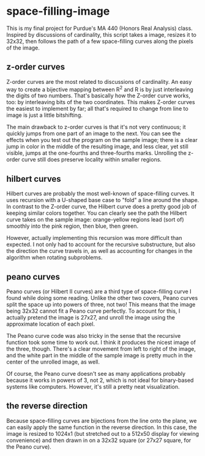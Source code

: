 # space-filling-image

This is my final project for Purdue's MA 440 (Honors Real Analysis) class. Inspired by discussions of cardinality, this script takes a image, resizes it to 32x32, then follows the path of a few space-filling curves along the pixels of the image.

## z-order curves

Z-order curves are the most related to discussions of cardinality. An easy way to create a bijective mapping between R<sup>2</sup> and R is by just interleaving the digits of two numbers. That's basically how the Z-order curve works, too: by interleaving bits of the two coordinates. This makes Z-order curves the easiest to implement by far; all that's required to change from line to image is just a little bitshifting.

The main drawback to z-order curves is that it's not very continuous; it quickly jumps from one part of an image to the next. You can see the effects when you test out the program on the sample image; there is a clear jump in color in the middle of the resulting image, and less clear, yet still visible, jumps at the one-fourths and three-fourths marks. Unrolling the z-order curve still does preserve locality within smaller regions.

## hilbert curves

Hilbert curves are probably the most well-known of space-filling curves. It uses recursion with a U-shaped base case to "fold" a line around the shape. In contrast to the Z-order curve, the Hilbert curve does a pretty good job of keeping similar colors together. You can clearly see the path the Hilbert curve takes on the sample image: orange-yellow regions lead (sort of) smoothly into the pink region, then blue, then green.

However, actually implementing this recursion was more difficult than expected. I not only had to account for the recursive substructure, but also the direction the curve travels in, as well as accounting for changes in the algorithm when rotating subproblems.

## peano curves

Peano curves (or Hilbert II curves) are a third type of space-filling curve I found while doing some reading. Unlike the other two covers, Peano curves split the space up into powers of three, not two! This means that the image being 32x32 cannot fit a Peano curve perfectly. To account for this, I actually pretend the image is 27x27, and unroll the image using the approximate location of each pixel.

The Peano curve code was also tricky in the sense that the recursive function took some time to work out. I think it produces the nicest image of the three, though. There's a clear movement from left to right of the image, and the white part in the middle of the sample image is pretty much in the center of the unrolled image, as well.

Of course, the Peano curve doesn't see as many applications probably because it works in powers of 3, not 2, which is not ideal for binary-based systems like computers. However, it's still a pretty neat visualization.

## the reverse direction

Because space-filling curves are bijections from the line onto the plane, we can easily apply the same function in the reverse direction. In this case, the image is resized to 1024x1 (but stretched out to a 512x50 display for viewing convenience) and then drawn in on a 32x32 square (or 27x27 square, for the Peano curve).